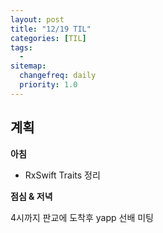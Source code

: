 ```yaml
---
layout: post
title: "12/19 TIL"
categories: [TIL]
tags: 
  - 
sitemap:
  changefreq: daily
  priority: 1.0
---
```


## 계획

**아침**

- RxSwift Traits 정리



**점심 & 저녁**

4시까지 판교에 도착후 yapp 선배 미팅

